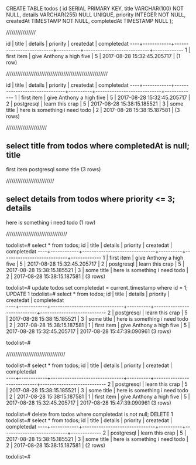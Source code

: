 CREATE TABLE todos (
  id SERIAL PRIMARY KEY,
  title VARCHAR(100) NOT NULL,
  details VARCHAR(255) NULL UNIQUE,
  priority INTEGER NOT NULL,
  createdAt TIMESTAMP NOT NULL,
  completedAt TIMESTAMP NULL
);


////////////////




id |   title    |         details          | priority |         createdat          | completedat
----+------------+--------------------------+----------+----------------------------+-------------
 1 | first item | give Anthony a high five |        5 | 2017-08-28 15:32:45.205717 |
(1 row)


///////////////////////////////////////////////////////




id |   title    |            details            | priority |         createdat          | completedat
----+------------+-------------------------------+----------+----------------------------+-------------
 1 | first item | give Anthony a high five      |        5 | 2017-08-28 15:32:45.205717 |
 2 | postgresql | learn this crap               |        5 | 2017-08-28 15:38:15.185521 |
 3 | some title | here is something i need todo |        2 | 2017-08-28 15:38:15.187581 |
(3 rows)



//////////////////////

select title from todos where completedAt is null;
   title    
------------
 first item
 postgresql
 some title
(3 rows)

//////////////////////////

select details from todos where priority <= 3;
           details            
-------------------------------
here is something i need todo
(1 row)


/////////////////////////////////



todolist=# select * from todos;
 id |   title    |            details            | priority |         createdat          | completedat
----+------------+-------------------------------+----------+----------------------------+-------------
  1 | first item | give Anthony a high five      |        5 | 2017-08-28 15:32:45.205717 |
  2 | postgresql | learn this crap               |        5 | 2017-08-28 15:38:15.185521 |
  3 | some title | here is something i need todo |        2 | 2017-08-28 15:38:15.187581 |
(3 rows)

todolist=# update todos set completedat = current_timestamp where id = 1;
UPDATE 1
todolist=# select * from todos;
 id |   title    |            details            | priority |         createdat          |        completedat         
----+------------+-------------------------------+----------+----------------------------+----------------------------
  2 | postgresql | learn this crap               |        5 | 2017-08-28 15:38:15.185521 |
  3 | some title | here is something i need todo |        2 | 2017-08-28 15:38:15.187581 |
  1 | first item | give Anthony a high five      |        5 | 2017-08-28 15:32:45.205717 | 2017-08-28 15:47:39.090961
(3 rows)

todolist=#


////////////////////////////////


todolist=# select * from todos;
 id |   title    |            details            | priority |         createdat          |        completedat         
----+------------+-------------------------------+----------+----------------------------+----------------------------
  2 | postgresql | learn this crap               |        5 | 2017-08-28 15:38:15.185521 |
  3 | some title | here is something i need todo |        2 | 2017-08-28 15:38:15.187581 |
  1 | first item | give Anthony a high five      |        5 | 2017-08-28 15:32:45.205717 | 2017-08-28 15:47:39.090961
(3 rows)

todolist=# delete from todos where completedat is not null;
DELETE 1
todolist=# select * from todos;
 id |   title    |            details            | priority |         createdat          | completedat
----+------------+-------------------------------+----------+----------------------------+-------------
  2 | postgresql | learn this crap               |        5 | 2017-08-28 15:38:15.185521 |
  3 | some title | here is something i need todo |        2 | 2017-08-28 15:38:15.187581 |
(2 rows)

todolist=#
